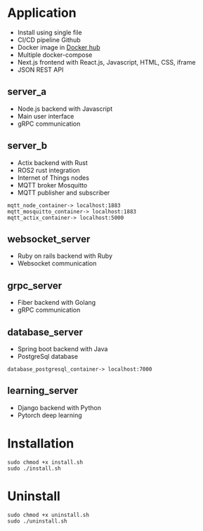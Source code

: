 # Application
- Install using single file 
- CI/CD pipeline Github
- Docker image in [Docker hub](https://hub.docker.com/repositories/lp02781)
- Multiple docker-compose
- Next.js frontend with React.js, Javascript, HTML, CSS, iframe
- JSON REST API

## server_a
- Node.js backend with Javascript
- Main user interface
- gRPC communication

## server_b
- Actix backend with Rust
- ROS2 rust integration
- Internet of Things nodes 
- MQTT broker Mosquitto
- MQTT publisher and subscriber 
```
mqtt_node_container-> localhost:1883
mqtt_mosquitto_container-> localhost:1883
mqtt_actix_container-> localhost:5000
```

## websocket_server
- Ruby on rails backend with Ruby
- Websocket communication

## grpc_server
- Fiber backend with Golang 
- gRPC communication

## database_server
- Spring boot backend with Java
- PostgreSql database
```
database_postgresql_container-> localhost:7000
```

## learning_server
- Django backend with Python
- Pytorch deep learning

# Installation
```
sudo chmod +x install.sh
sudo ./install.sh
```

# Uninstall
```
sudo chmod +x uninstall.sh
sudo ./uninstall.sh
```

